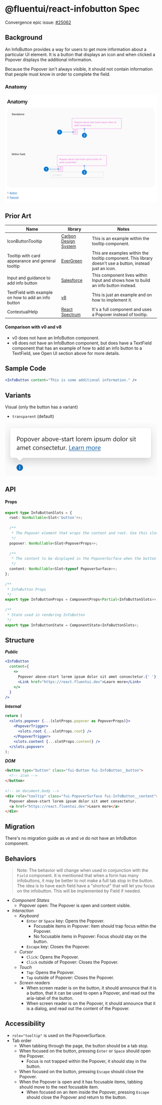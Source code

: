 # @fluentui/react-infobutton Spec

Convergence epic issue: [#25062](https://github.com/microsoft/fluentui/issues/25062)

## Background

An InfoButton provides a way for users to get more information about a particular UI element. It is a button that displays an icon and when clicked a Popover displays the additional information.

Because the Popover isn't always visible, it should not contain information that people must know in order to complete the field.

### Anatomy

![Anatomy](./etc/images/anatomy.png)

## Prior Art

| Name                                                | library                                                                               | Notes                                                                                                    |
| --------------------------------------------------- | ------------------------------------------------------------------------------------- | -------------------------------------------------------------------------------------------------------- |
| IconButtonTooltip                                   | [Carbon Design System](https://www.carbondesignsystem.com/components/tooltip/usage)   | This is an example within the tooltip component.                                                         |
| Tooltip with card appearance and general tooltip    | [EverGreen](https://evergreen.segment.com/components/tooltip)                         | This are examples within the tooltip component. This library doesn't use a button, instead just an icon. |
| Input and guidance to add info button               | [Salesforce](https://www.lightningdesignsystem.com/components/input/)                 | This component lives within Input and shows how to build an info button instead.                         |
| TextField with example on how to add an info button | [v8](https://developer.microsoft.com/en-us/fluentui#/controls/web/textfield)          | This is just an example and on how to implement it.                                                      |
| ContextualHelp                                      | [React Spectrum](https://react-spectrum.adobe.com/react-spectrum/ContextualHelp.html) | It's a full component and uses a Popover instead of tooltip.                                             |

#### Comparison with v0 and v8

- v0 does not have an InfoButton component.
- v8 does not have an InfoButton component, but does have a TextField component that has an example of how to add an info button to a TextField, see Open UI section above for more details.

## Sample Code

```jsx
<InfoButton content="This is some additional information." />
```

## Variants

Visual (only the button has a variant)

- `transparent` (default)

![transparent](./etc/images/transparent-infobutton.png)

## API

#### Props

```ts
export type InfoButtonSlots = {
  root: NonNullable<Slot<'button'>>;

  /**
   * The Popover element that wraps the content and root. Use this slot to pass props to the Popover.
   */
  popover: NonNullable<Slot<PopoverProps>>;

  /**
   * The content to be displayed in the PopoverSurface when the button is pressed.
   */
  content: NonNullable<Slot<typeof PopoverSurface>>;
};

/**
 * InfoButton Props
 */
export type InfoButtonProps = ComponentProps<Partial<InfoButtonSlots>>;

/**
 * State used in rendering InfoButton
 */
export type InfoButtonState = ComponentState<InfoButtonSlots>;
```

## Structure

_**Public**_

```jsx
<InfoButton
  content={
    <>
      Popover above-start lorem ipsum dolor sit amet consectetur.{' '}
      <Link href="https://react.fluentui.dev">Learn more</Link>
    </>
  }
/>
```

_**Internal**_

```jsx
return (
  <slots.popover {...(slotProps.popover as PopoverProps)}>
    <PopoverTrigger>
      <slots.root {...slotProps.root} />
    </PopoverTrigger>
    <slots.content {...slotProps.content} />
  </slots.popover>
);
```

_**DOM**_

```html
<button type="button" class="fui-Button fui-InfoButton__button">
  <!-- icon -->
</button>

<!-- on document.body -->
<div role="tooltip" class="fui-PopoverSurface fui-InfoButton__content">
  Popover above-start lorem ipsum dolor sit amet consectetur.
  <a href="https://react.fluentui.dev">Learn more</a>
</div>
```

## Migration

There's no migration guide as `v0` and `v8` do not have an InfoButton component.

## Behaviors

> Note: The behavior will change when used in conjunction with the `Field` component. It is mentioned that when a form has many infobuttons, it may be better to not make a full tab stop in the button. The idea is to have each field have a "shortcut" that will let you focus on the infobutton. This will be implemented by Field if needed.

- _Component States_
  - Popover open: The Popover is open and content visible.
- _Interaction_
  - _Keyboard_
    - `Enter` or `Space` key: Opens the Popover.
      - Focusable items in Popover: Item should trap focus within the Popover.
      - No focusable items in Popover: Focus should stay on the button.
    - `Escape` key: Closes the Popover.
  - _Cursor_
    - `Click`: Opens the Popover.
    - `Click` outside of Popover: Closes the Popover.
  - _Touch_
    - `Tap`: Opens the Popover.
    - `Tap` outside of Popover: Closes the Popover.
  - _Screen readers_
    - When screen reader is on the button, it should announce that it is a button, that it can be used to open a Popover, and read out the aria-label of the button.
    - When screen reader is on the Popover, it should announce that it is a dialog, and read out the content of the Popover.

## Accessibility

- `role="tooltip"` is used on the PopoverSurface.
- Tab order
  - When tabbing through the page, the button should be a tab stop.
  - When focused on the button, pressing `Enter` or `Space` should open the Popover.
    - Focus is not trapped within the Popover, it should stay in the button.
  - When focused on the button, pressing `Escape` should close the Popover.
  - When the Popover is open and it has focusable items, tabbing should move to the next focusable item.
    - When focused on an item inside the Popover, pressing `Escape` should close the Popover and return to the button.

